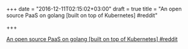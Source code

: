 +++
date = "2016-12-11T02:15:02+03:00"
draft = true
title = "An open source PaaS on golang [built on top of Kubernetes]  #reddit"

+++

<p><a href="https://t.co/AEzuxEMUju">An open source PaaS on golang [built on top of Kubernetes]  #reddit</a></p>
